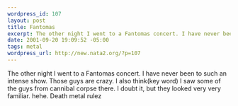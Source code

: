```yaml
--- 
wordpress_id: 107
layout: post
title: Fantomas
excerpt: The other night I went to a Fantomas concert. I have never been to such an intense show. Those guys are crazy. I also think(key word) I saw some of the guys from cannibal corpse there. I doubt it, but they looked very very familiar. hehe. Death metal rulez
date: 2001-09-20 19:09:52 -05:00
tags: metal
wordpress_url: http://new.nata2.org/?p=107
---
```

The other night I went to a Fantomas concert. I have never been to such an intense show. Those guys are crazy. I also think(key word) I saw some of the guys from cannibal corpse there. I doubt it, but they looked very very familiar. hehe. Death metal rulez
